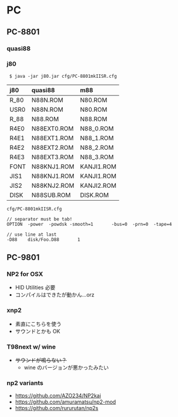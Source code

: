 # PC

## PC-8801

### quasi88

### j80
```
 $ java -jar j80.jar cfg/PC-8801mkIISR.cfg
```
| **j80** | **quasi88** | **m88** |
|:--------|:------------|:--------|
|        R\_80    |N88N.ROM     |N80.ROM    |
|        USR0    |N88N.ROM     |N80.ROM    |
|        R\_88    |N88.ROM      |N88.ROM  |
|        R4E0    |N88EXT0.ROM  |N88\_0.ROM  |
|        R4E1    |N88EXT1.ROM  |N88\_1.ROM  |
|        R4E2    |N88EXT2.ROM  |N88\_2.ROM  |
|        R4E3    |N88EXT3.ROM  |N88\_3.ROM  |
|        FONT    |N88KNJ1.ROM  |KANJI1.ROM |
|        JIS1    |N88KNJ1.ROM  |KANJI1.ROM |
|        JIS2    |N88KNJ2.ROM  |KANJI2.ROM |
|        DISK    |N88SUB.ROM   |DISK.ROM   |

`cfg/PC-8801mkIISR.cfg`
```
// separator must be tab!
OPTION  -power  -powdsk -smooth=1       -bus=0  -prn=0  -tape=4

// use line at last
-D88    disk/Foo.D88       1

```

## PC-9801

### NP2 for OSX

  * HID Utilities 必要
  * コンパイルはできたが動かん...orz

### xnp2

  * 素直にこちらを使う
  * サウンドとかも OK

### T98next w/ wine

  * ~~サウンドが鳴らない？~~
    * wine のバージョンが悪かったみたい

### np2 variants

 * https://github.com/AZO234/NP2kai
 * https://github.com/amuramatsu/np2-mod
 * https://github.com/rururutan/np2s
 
